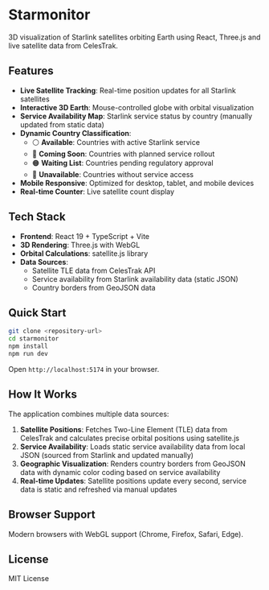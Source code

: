 # Starmonitor

3D visualization of Starlink satellites orbiting Earth using React, Three.js and live satellite data from CelesTrak.
## Features

- **Live Satellite Tracking**: Real-time position updates for all Starlink satellites
- **Interactive 3D Earth**: Mouse-controlled globe with orbital visualization
- **Service Availability Map**: Starlink service status by country (manually updated from static data)
- **Dynamic Country Classification**:
  - ⚪ **Available**: Countries with active Starlink service
  - 🔵 **Coming Soon**: Countries with planned service rollout
  - 🟠 **Waiting List**: Countries pending regulatory approval
  - 🔴 **Unavailable**: Countries without service access
- **Mobile Responsive**: Optimized for desktop, tablet, and mobile devices
- **Real-time Counter**: Live satellite count display

## Tech Stack

- **Frontend**: React 19 + TypeScript + Vite
- **3D Rendering**: Three.js with WebGL
- **Orbital Calculations**: satellite.js library
- **Data Sources**:
  - Satellite TLE data from CelesTrak API
  - Service availability from Starlink availability data (static JSON)
  - Country borders from GeoJSON data

## Quick Start

```bash
git clone <repository-url>
cd starmonitor
npm install
npm run dev
```

Open `http://localhost:5174` in your browser.

## How It Works

The application combines multiple data sources:

1. **Satellite Positions**: Fetches Two-Line Element (TLE) data from CelesTrak and calculates precise orbital positions using satellite.js
2. **Service Availability**: Loads static service availability data from local JSON (sourced from Starlink and updated manually)
3. **Geographic Visualization**: Renders country borders from GeoJSON data with dynamic color coding based on service availability
4. **Real-time Updates**: Satellite positions update every second, service data is static and refreshed via manual updates

## Browser Support

Modern browsers with WebGL support (Chrome, Firefox, Safari, Edge).

## License

MIT License